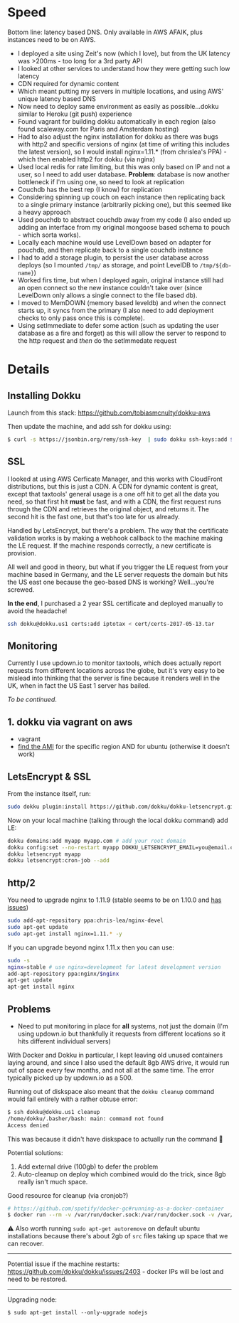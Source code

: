 # Speed

Bottom line: latency based DNS. Only available in AWS AFAIK, plus instances need to be on AWS.

- I deployed a site using Zeit's now (which I love), but from the UK latency was >200ms - too long for a 3rd party API
- I looked at other services to understand how they were getting such low latency
- CDN required for dynamic content
- Which meant putting my servers in multiple locations, and using AWS' unique latency based DNS
- Now need to deploy same environment as easily as possible…dokku similar to Heroku (git push) experience
- Found vagrant for building dokku automatically in each region (also found scaleway.com for Paris and Amsterdam hosting)
- Had to also adjust the nginx installation for dokku as there was bugs with http2 and specific versions of nginx (at time of writing this includes the latest version), so I would install nginx=1.11.* (from chrislea's PPA) - which then enabled http2 for dokku (via nginx)
- Used local redis for rate limiting, but this was only based on IP and not a user, so I need to add user database. **Problem**: database is now another bottleneck if I'm using one, so need to look at replication
- Couchdb has the best rep (I know) for replication
- Considering spinning up couch on each instance then replicating back to a single primary instance (arbitrarily picking one), but this seemed like a heavy approach
- Used pouchdb to abstract couchdb away from my code (I also ended up adding an interface from my original mongoose based schema to pouch - which sorta works).
- Locally each machine would use LevelDown based on adapter for pouchdb, and then replicate back to a single couchdb instance
- I had to add a storage plugin, to persist the user database across deploys (so I mounted `/tmp/` as storage, and point LevelDB to `/tmp/${db-name}`)
- Worked firs time, but when I deployed again, original instance still had an open connect so the new instance couldn't take over (since LevelDown only allows a single connect to the file based db).
- I moved to MemDOWN (memory based leveldb) and when the connect starts up, it syncs from the primary (I also need to add deployment checks to only pass once this is complete).
- Using setImmediate to defer some action (such as updating the user database as a fire and forget) as this will allow the server to respond to the http request and *then* do the setImmedate request

# Details

## Installing Dokku

Launch from this stack: https://github.com/tobiasmcnulty/dokku-aws

Then update the machine, and add ssh for dokku using:

```bash
$ curl -s https://jsonbin.org/remy/ssh-key  | sudo dokku ssh-keys:add $USER
```

## SSL

I looked at using AWS Cerficate Manager, and this works with CloudFront distributions, but this is just a CDN. A CDN for dynamic content is great, except that taxtools' general usage is a one off hit to get all the data you need, so that first hit **must** be fast, and with a CDN, the first request runs through the CDN and retrieves the original object, and returns it. The second hit is the fast one, but that's too late for us already.

Handled by LetsEncrypt, but there's a problem. The way that the certificate validation works is by making a webhook callback to the machine making the LE request. If the machine responds correctly, a new certificate is provision.

All well and good in theory, but what if you trigger the LE request from your machine based in Germany, and the LE server requests the domain but hits the US east one because the geo-based DNS is working? Well…you're screwed.

**In the end**, I purchased a 2 year SSL certificate and deployed manually to avoid the headache!

```bash
ssh dokku@dokku.us1 certs:add iptotax < cert/certs-2017-05-13.tar
```

## Monitoring

Currently I use updown.io to monitor taxtools, which does actually report requests from different locations across the globe, but it's very easy to be mislead into thinking that the server is fine because it renders well in the UK, when in fact the US East 1 server has bailed.

_To be continued_.


## 1. dokku via vagrant on aws

- vagrant
- [find the AMI](https://cloud-images.ubuntu.com/locator/) for the specific region AND for ubuntu (otherwise it doesn't work)

## LetsEncrypt & SSL

From the instance itself, run:

```bash
sudo dokku plugin:install https://github.com/dokku/dokku-letsencrypt.git
```

Now on your local machine (talking through the local dokku command) add LE:

```bash
dokku domains:add myapp myapp.com # add your root domain
dokku config:set --no-restart myapp DOKKU_LETSENCRYPT_EMAIL=you@email.com
dokku letsencrypt myapp
dokku letsencrypt:cron-job --add
```

## http/2

You need to upgrade nginx to 1.11.9 (stable seems to be on 1.10.0 and [has issues](https://github.com/dokku/dokku/issues/2435))

```bash
sudo add-apt-repository ppa:chris-lea/nginx-devel
sudo apt-get update
sudo apt-get install nginx=1.11.* -y
```

If you can upgrade beyond nginx 1.11.x then you can use:

```bash
sudo -s
nginx=stable # use nginx=development for latest development version
add-apt-repository ppa:nginx/$nginx
apt-get update
apt-get install nginx
```

## Problems

- Need to put monitoring in place for **all** systems, not just the domain (I'm using updown.io but thankfully it requests from different locations so it hits different individual servers)

With Docker and Dokku in particular, I kept leaving old unused containers laying around, and since I also used the default 8gb AWS drive, it would run out of space every few months, and not all at the same time. The error typically picked up by updown.io as a 500.

Running out of diskspace also meant that the `dokku cleanup` command would fail entirely with a rather obtuse error:

```bash
$ ssh dokku@dokku.us1 cleanup
/home/dokku/.basher/bash: main: command not found
Access denied
```

This was because it didn't have diskspace to actually run the command 🤷‍

Potential solutions:

1. Add external drive (100gb) to defer the problem
2. Auto-cleanup on deploy which combined would do the trick, since 8gb really isn't much space.

Good resource for cleanup (via cronjob?)

```bash
# https://github.com/spotify/docker-gc#running-as-a-docker-container
$ docker run --rm -v /var/run/docker.sock:/var/run/docker.sock -v /var/lib/docker-gc:/var/lib/docker-gc -v /etc:/etc samsaffron/docker-gc
```

⚠️ Also worth running `sudo apt-get autoremove` on default ubuntu installations because there's about 2gb of `src` files taking up space that we can recover.

---

Potential issue if the machine restarts: https://github.com/dokku/dokku/issues/2403 - docker IPs will be lost and need to be restored.

---

Upgrading node:

```
$ sudo apt-get install --only-upgrade nodejs
```
